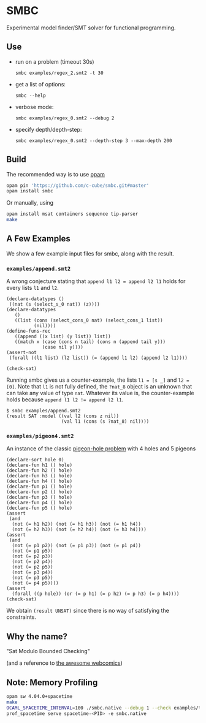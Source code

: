 # SMBC

Experimental model finder/SMT solver for functional programming.

## Use

- run on a problem (timeout 30s)

  ```
  smbc examples/regex_2.smt2 -t 30
  ```

- get a list of options:

  ```
  smbc --help
  ```

- verbose mode:

  ```
  smbc examples/regex_0.smt2 --debug 2
  ```

- specify depth/depth-step:

  ```
  smbc examples/regex_0.smt2 --depth-step 3 --max-depth 200
  ```

## Build

The recommended way is to use [opam](http://opam.ocaml.org/)

```sh
opam pin 'https://github.com/c-cube/smbc.git#master'
opam install smbc
```

Or manually, using

```sh
opam install msat containers sequence tip-parser
make
```

## A Few Examples

We show a few example input files for smbc, along with the result.

### `examples/append.smt2`

A wrong conjecture stating that `append l1 l2 = append l2 l1`
holds for every lists `l1` and `l2`.

```smt2
(declare-datatypes ()
 ((nat (s (select_s_0 nat)) (z))))
(declare-datatypes
   ()
   ((list (cons (select_cons_0 nat) (select_cons_1 list))
          (nil))))
(define-funs-rec
   ((append ((x list) (y list)) list))
   ((match x (case (cons n tail) (cons n (append tail y)))
             (case nil y))))
(assert-not
 (forall ((l1 list) (l2 list)) (= (append l1 l2) (append l2 l1))))

(check-sat)
```

Running smbc gives us a counter-example, the lists `l1 = [s _]` and `l2 = [0]`.
Note that `l1` is not fully defined, the `?nat_8` object is an unknown
that can take any value of type `nat`. Whatever its value is,
the counter-example holds because `append l1 l2 != append l2 l1`.

```
$ smbc examples/append.smt2
(result SAT :model ((val l2 (cons z nil))
                    (val l1 (cons (s ?nat_8) nil))))
```

### `examples/pigeon4.smt2`

An instance of the classic
[pigeon-hole problem](https://en.wikipedia.org/wiki/Pigeonhole_principle)
with 4 holes and 5 pigeons

```smt2
(declare-sort hole 0)
(declare-fun h1 () hole)
(declare-fun h2 () hole)
(declare-fun h3 () hole)
(declare-fun h4 () hole)
(declare-fun p1 () hole)
(declare-fun p2 () hole)
(declare-fun p3 () hole)
(declare-fun p4 () hole)
(declare-fun p5 () hole)
(assert
 (and
  (not (= h1 h2)) (not (= h1 h3)) (not (= h1 h4))
  (not (= h2 h3)) (not (= h2 h4)) (not (= h3 h4))))
(assert
 (and
  (not (= p1 p2)) (not (= p1 p3)) (not (= p1 p4))
  (not (= p1 p5))
  (not (= p2 p3))
  (not (= p2 p4))
  (not (= p2 p5))
  (not (= p3 p4))
  (not (= p3 p5))
  (not (= p4 p5))))
(assert
  (forall ((p hole)) (or (= p h1) (= p h2) (= p h3) (= p h4))))
(check-sat)
```

We obtain `(result UNSAT)` since there is no way of satisfying
the constraints.

## Why the name?

"Sat Modulo Bounded Checking"

(and a reference to [the awesome webcomics](http://smbc-comics.com))


## Note: Memory Profiling

```sh
opam sw 4.04.0+spacetime
make
OCAML_SPACETIME_INTERVAL=100 ./smbc.native --debug 1 --check examples/ty_infer.lisp
prof_spacetime serve spacetime-<PID> -e smbc.native
```
